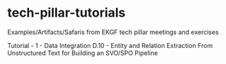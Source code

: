 # tech-pillar-tutorials
Examples/Artifacts/Safaris from EKGF tech pillar meetings and exercises

Tutorial - 1 - Data Integration D.10 - Entity and Relation Extraction From Unstructured Text for Building an SVO/SPO Pipeline
